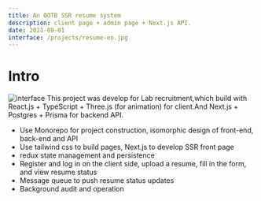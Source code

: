 ```yaml
---
title: An OOTB SSR resume system
description: client page + admin page + Next.js API.
date: 2021-09-01
interface: /projects/resume-en.jpg
---
```

# Intro
![interface](/projects/resume-en.jpg)
This project was develop for Lab recruitment,which build with React.js +
TypeScript + Three.js (for animation) for client.And Next.js + Postgres + Prisma for backend API.
- Use Monorepo for project construction, isomorphic design of front-end, back-end and API
- Use tailwind css to build pages, Next.js to develop SSR front page
- redux state management and persistence
- Register and log in on the client side, upload a resume, fill in the form, and view resume status
- Message queue to push resume status updates
- Background audit and operation